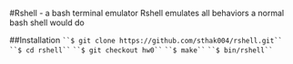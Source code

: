 #Rshell - a bash terminal emulator
Rshell emulates all behaviors a normal bash shell would do

##Installation
` ``$ git clone https://github.com/sthak004/rshell.git`` `
` ``$ cd rshell`` `
` ``$ git checkout hw0`` `
` ``$ make`` `
` ``$ bin/rshell`` `
